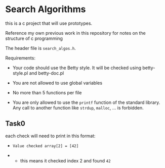 # Search Algorithms

this is a c project that will use prototypes.

Reference my own previous work in this repository for notes on the structure of c programming

The header file is `search_algos.h`.

Requirements:

* Your code should use the Betty style. It will be checked using betty-style.pl and betty-doc.pl

* You are not allowed to use global variables

* No more than 5 functions per file

* You are only allowed to use the `printf` function of the standard library. Any call to another function like `strdup`, `malloc`, … is forbidden.


## Task0

each check will need to print in this format:

* `Value checked array[2] = [42]`

* * this means it checked index 2 and found `42`

